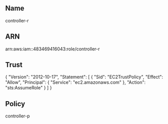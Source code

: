 ## Name
controller-r

## ARN
arn:aws:iam::483469416043:role/controller-r

## Trust
{
    "Version": "2012-10-17",
    "Statement": [
        {
            "Sid": "EC2TrustPolicy",
            "Effect": "Allow",
            "Principal": {
                "Service": "ec2.amazonaws.com"
            },
            "Action": "sts:AssumeRole"
        }
    ]
}

## Policy
controller-p
